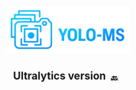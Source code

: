 <div align="center">

  <a href="../README.md">
    <img src='../assets/logo.png' alt='ICLR2025_REALLOD_LOGO' width="250px"/><br/>
  </a>
  
  <h2 style="margin-right: 10px;"> Ultralytics version 
    <a href="../README.md" style="text-decoration: none; color: inherit; display: inline-block; vertical-align: middle;">
        <span style="font-size: 16px; margin-left: 5px; vertical-align: middle;">🔙</span>
    </a>
  </h2>
</div>

